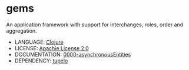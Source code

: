 # gems

An application framework with support for interchanges, roles, order and aggregation.

* LANGUAGE: [Clojure](https://clojure.org/)
* LICENSE: [Apachie License 2.0](https://www.apache.org/licenses/LICENSE-2.0)
* DOCUMENTATION: [0000-asynchronousEntities](https://github.com/laforge49/asynchronous-entities/blob/main/ae-vault/0000-asynchronousEntities.md)
* DEPENDENCY: [tupelo](https://github.com/cloojure/tupelo)

